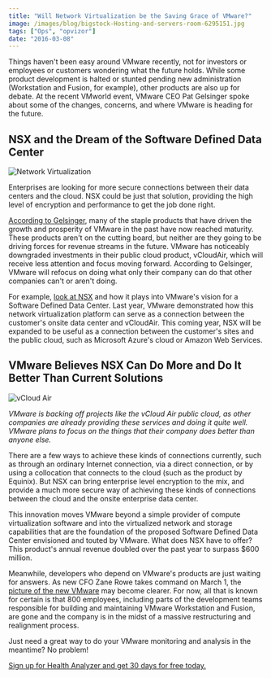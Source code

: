 ```yaml
---
title: "Will Network Virtualization be the Saving Grace of VMware?"
image: /images/blog/bigstock-Hosting-and-servers-room-6295151.jpg
tags: ["Ops", "opvizor"]
date: "2016-03-08"
---
```


Things haven't been easy around VMware recently, not for investors or employees or customers wondering what the future holds. While some product development is halted or stunted pending new administration (Workstation and Fusion, for example), other products are also up for debate. At the recent VMworld event, VMware CEO Pat Gelsinger spoke about some of the changes, concerns, and where VMware is heading for the future.

## NSX and the Dream of the Software Defined Data Center

![Network Virtualization](/images/blog/bigstock-Hosting-and-servers-room-6295151.jpg)

Enterprises are looking for more secure connections between their data centers and the cloud. NSX could be just that solution, providing the high level of encryption and performance to get the job done right.

[According to Gelsinger](http://www.networkworld.com/article/3026996/hybrid-cloud/despite-layoffs-vmware-has-a-big-bet-on-this-one-cloud-innovation.html), many of the staple products that have driven the growth and prosperity of VMware in the past have now reached maturity. These products aren't on the cutting board, but neither are they going to be driving forces for revenue streams in the future. VMware has noticeably downgraded investments in their public cloud product, vCloudAir, which will receive less attention and focus moving forward. According to Gelsinger, VMware will refocus on doing what only their company can do that other companies can't or aren't doing.

For example, [look at NSX](http://www.cnbc.com/2016/01/26/the-bright-spot-in-vmwares-numbers-nsxs-virtual-comms-networks.html) and how it plays into VMware's vision for a Software Defined Data Center. Last year, VMware demonstrated how this network virtualization platform can serve as a connection between the customer's onsite data center and vCloudAir. This coming year, NSX will be expanded to be useful as a connection between the customer's sites and the public cloud, such as Microsoft Azure's cloud or Amazon Web Services.

## VMware Believes NSX Can Do More and Do It Better Than Current Solutions

![vCloud Air](/images/blog/bigstock-Devices-Connected-To-The-Cloud-98685728.jpg)

_VMware is backing off projects like the vCloud Air public cloud, as other companies are already providing these services and doing it quite well. VMware plans to focus on the things that their company does better than anyone else._

There are a few ways to achieve these kinds of connections currently, such as through an ordinary Internet connection, via a direct connection, or by using a collocation that connects to the cloud (such as the product by Equinix). But NSX can bring enterprise level encryption to the mix, and provide a much more secure way of achieving these kinds of connections between the cloud and the onsite enterprise data center.

This innovation moves VMware beyond a simple provider of compute virtualization software and into the virtualized network and storage capabilities that are the foundation of the proposed Software Defined Data Center envisioned and touted by VMware. What does NSX have to offer? This product's annual revenue doubled over the past year to surpass $600 million.

Meanwhile, developers who depend on VMware's products are just waiting for answers. As new CFO Zane Rowe takes command on March 1, the [picture of the new VMware](http://techcrunch.com/2016/01/26/vmware-confirms-layoffs-in-earnings-statement-as-it-prepares-for-dell-acquisition/#.jswtdgq:ijEe) may become clearer. For now, all that is known for certain is that 800 employees, including parts of the development teams responsible for building and maintaining VMware Workstation and Fusion, are gone and the company is in the midst of a massive restructuring and realignment process.

Just need a great way to do your VMware monitoring and analysis in the meantime? No problem! 

[Sign up for Health Analyzer and get 30 days for free today.](http://try.opvizor.com/health-analyzer/)
